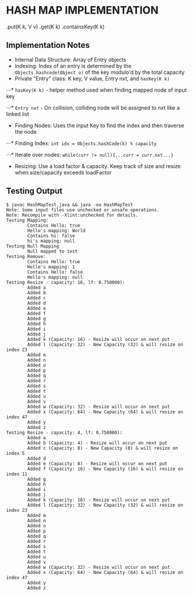 # HASH MAP IMPLEMENTATION
.put(K k, V v)
.get(K k)
.containsKey(K k)

## Implementation Notes
* Internal Data Structure: Array of Entry objects
* Indexing: Index of an entry is determined by the `Objects.hashcode(Object o)` of the key modulo'd by the total capacity
* Private "Entry" class: K key, V value, Entry nxt, and `hasKey(K k)`

⋅⋅⋅* `hasKey(K k)` - helper method used when finding mapped node of input key

⋅⋅⋅* `Entry nxt` - On collision, colliding node will be assigned to nxt like a linked list

* Finding Nodes: Uses the input Key to find the index and then traverse the node

⋅⋅⋅* Finding Index: `int idx = Objects.hashCode(k) % capacity`

⋅⋅⋅* Iterate over nodes: `while(curr != null){...curr = curr.nxt...}`

* Resizing: Use a load factor & capacity. Keep track of size and resize when size/capacity exceeds loadFactor

## Testing Output
```
$ javac HashMapTest.java && java -ea HashMapTest
Note: Some input files use unchecked or unsafe operations.
Note: Recompile with -Xlint:unchecked for details.
Testing Mapping:
        Contains Hello: true
        Hello's mapping: World
        Contains hi: false
        hi's mapping: null
Testing Null Mapping
        Null mapped to test
Testing Remove:
        Contains Hello: true
        Hello's mapping: 1
        Contains Hello: false
        Hello's mapping: null
Testing Resize - capacity: 16, lf: 0.750000):
        Added a
        Added b
        Added c
        Added d
        Added e
        Added f
        Added g
        Added h
        Added i
        Added j
        Added k (Capacity: 16) - Resize will occur on next put
        Added l (Capacity: 32) - New Capacity (32) & will resize on index 23
        Added m
        Added n
        Added o
        Added p
        Added q
        Added r
        Added s
        Added t
        Added u
        Added v
        Added w (Capacity: 32) - Resize will occur on next put
        Added x (Capacity: 64) - New Capacity (64) & will resize on index 47
        Added y
        Added z
Testing Resize - capacity: 4, lf: 0.750000):
        Added a
        Added b (Capacity: 4) - Resize will occur on next put
        Added c (Capacity: 8) - New Capacity (8) & will resize on index 5
        Added d
        Added e (Capacity: 8) - Resize will occur on next put
        Added f (Capacity: 16) - New Capacity (16) & will resize on index 11
        Added g
        Added h
        Added i
        Added j
        Added k (Capacity: 16) - Resize will occur on next put
        Added l (Capacity: 32) - New Capacity (32) & will resize on index 23
        Added m
        Added n
        Added o
        Added p
        Added q
        Added r
        Added s
        Added t
        Added u
        Added v
        Added w (Capacity: 32) - Resize will occur on next put
        Added x (Capacity: 64) - New Capacity (64) & will resize on index 47
        Added y
        Added z
```